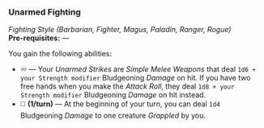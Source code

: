 ### Unarmed Fighting
*Fighting Style (Barbarian, Fighter, Magus, Paladin, Ranger, Rogue)*  
**Pre-requisites:** —  

You gain the following abilities:
* ♾️ — Your *Unarmed Strikes* are *Simple Melee Weapons* that deal `1d6 + your Strength modifier` Bludgeoning *Damage* on hit. If you have two free hands when you make the *Attack Roll*, they deal `1d8 + your Strength modifier` Bludgeoning *Damage* on hit instead.
* ◻️ **️(1/turn)** — At the beginning of your turn, you can deal `1d4` Bludgeoning *Damage* to one creature *Grappled* by you.
